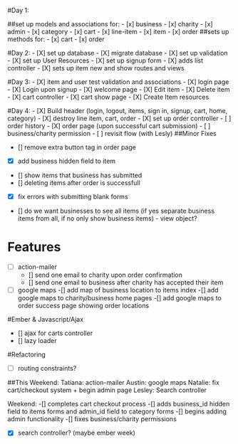 #Day 1:

##set up models and associations for:
	- [x] business
	- [x] charity
	- [x] admin
	- [x] category
	- [x] cart
	- [x] line-item
	- [x] item
	- [x] order
##sets up methods for:
	- [x] cart
	- [x] order

#Day 2:
	- [X] set up database
	- [X] migrate database
	- [X] set up validation
	- [X] set up User Resources
	- [X] set up signup form
	- [X] adds list controller
	- [X] sets up item new and show routes and views

#Day 3:
	- [X] item and user test validation and associations
	- [X] login page
	- [X] Login upon signup
	- [X] welcome page
	- [X] Edit item
	- [X] Delete item
	- [X] cart controller
	- [X] cart show page
	- [X] Create Item resources

#Day 4:
	- [X] Build header (login, logout, items, sign in, signup, cart, home, category)
	- [X] destroy line item, cart, order
	- [X] set up order controller
	- [ ] order history
	- [X] order page (upon successful cart submission)
	- [ ] business/charity permission
	- [ ] revisit flow (with Lesly)
##Minor Fixes
- [] remove extra button tag in order page
- [X] add business hidden field to item
- [] show items that business has submitted
- [] deleting items after order is successfull
- [X] fix errors with submitting blank forms
- [] do we want businesses to see all items (if yes separate business items from all, if no only show business items) - view object?

# Features
- [ ] action-mailer
	- [] send one email to charity upon order confirmation
	- [] send one email to business after charity has accepted their item
- [ ] google maps
	-[] add map of business location to items index
	-[] add google maps to charity/business home pages
	-[] add google maps to order success page showing order locations

#Ember & Javascript/Ajax
- [] ajax for carts controller
- [] lazy loader

#Refactoring
- [ ] routing constraints?

##This Weekend:
Tatiana: action-mailer
Austin: google maps
Natalie: fix cart/checkout system + begin admin page
Lesley: Search controller

Weekend:
-[] completes cart checkout process
-[] adds business_id hidden field to items forms and admin_id field to category forms
-[] begins adding admin functionality
-[] fixes business/charity permissions
- [X] search controller? (maybe ember week)